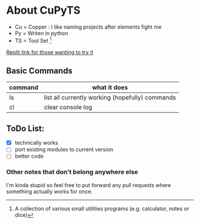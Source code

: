 # About CuPyTS
- Cu = Copper : I like naming projects after elements fight me
- Py = Writen in python
- TS = Tool Set [^1]

[Replit link for those wanting to try it](https://replit.com/@TitanP0wered/CuPyTS)

## Basic Commands
| command | what it does |
| -- | -- |
| ls | list all currently working (hopefully) commands
| cl | clear console log |

## ToDo List:
- [x] technically works
- [ ] port existing modules to current version
- [ ] better code

### Other notes that don't belong anywhere else
I'm kinda stupid so feel free to put forward
any pull requests where something actually works for once.

[^1]: A collection of various small utilities programs (e.g. calculator, notes or dice)
